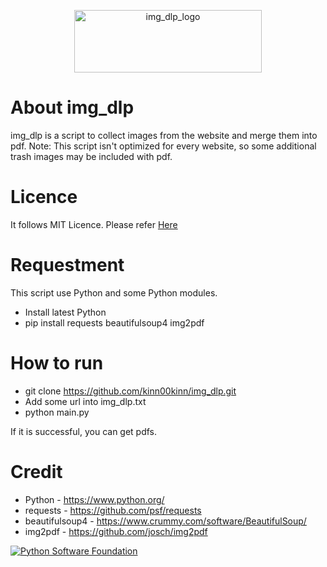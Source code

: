 
<p align="center"><a target="_blank" rel="noopener noreferrer"><img width="300" height="100" src="https://img.shields.io/badge/-img--dlp-black?logo=python" alt="img_dlp_logo"></a></p>


# About img_dlp
img_dlp is a script to collect images from the website and merge them into pdf.
Note: This script isn't optimized for every website,  so some additional trash images may be included with pdf. 
# Licence
It follows MIT Licence. Please refer [Here](/LICENSE) 

# Requestment
This script use Python and some Python modules.
- Install latest Python
- pip install requests beautifulsoup4 img2pdf



# How to run
- git clone https://github.com/kinn00kinn/img_dlp.git
- Add some url into img_dlp.txt
- python main.py

If it is successful, you can get pdfs.

# Credit
- Python - https://www.python.org/
- requests - https://github.com/psf/requests
- beautifulsoup4 - https://www.crummy.com/software/BeautifulSoup/
- img2pdf - https://github.com/josch/img2pdf

[![Python Software Foundation](https://raw.githubusercontent.com/psf/requests/main/ext/psf.png)](https://www.python.org/psf)


